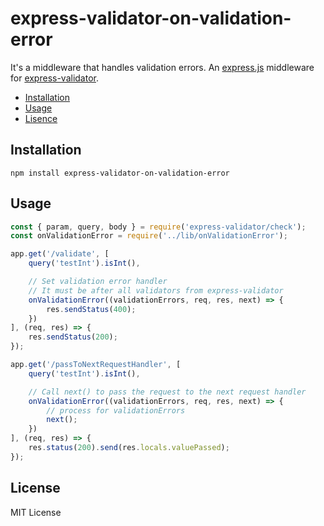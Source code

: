 # express-validator-on-validation-error

It's a middleware that handles validation errors.
An [express.js]( https://github.com/visionmedia/express ) middleware for
[express-validator]( https://github.com/ctavan/express-validator ).

- [Installation](#installation)
- [Usage](#usage)
- [Lisence](#lisence)

## Installation
```
npm install express-validator-on-validation-error
```

## Usage
```javascript
const { param, query, body } = require('express-validator/check');
const onValidationError = require('../lib/onValidationError');

app.get('/validate', [
    query('testInt').isInt(),

    // Set validation error handler
    // It must be after all validators from express-validator
    onValidationError((validationErrors, req, res, next) => {
        res.sendStatus(400);
    })
], (req, res) => {
    res.sendStatus(200);
});

app.get('/passToNextRequestHandler', [
    query('testInt').isInt(),

    // Call next() to pass the request to the next request handler
    onValidationError((validationErrors, req, res, next) => {
        // process for validationErrors
        next();
    })
], (req, res) => {
    res.status(200).send(res.locals.valuePassed);
});
```

## License
MIT License